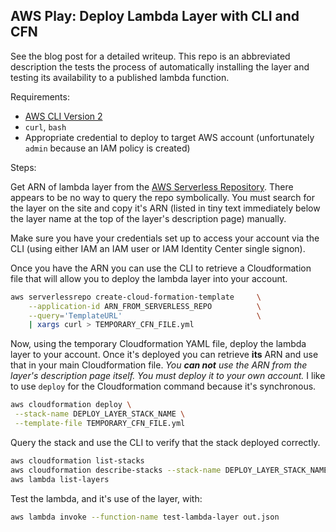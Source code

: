 ## AWS Play: Deploy Lambda Layer with CLI and CFN

See the blog post for a detailed writeup. This repo is an abbreviated description the tests the process of automatically installing the layer and testing its availability to a published lambda function.

Requirements:

- [AWS CLI Version 2](https://docs.aws.amazon.com/cli/latest/userguide/getting-started-install.html)
- `curl`, `bash`
- Appropriate credential to deploy to target AWS account (unfortunately `admin` because an IAM policy is created)

Steps:

Get ARN of lambda layer from the [AWS Serverless Repository](https://serverlessrepo.aws.amazon.com/applications). There appears to be no way to query the repo symbolically. You must search for the layer on the site and copy it's ARN (listed in tiny text immediately below the layer name at the top of the layer's description page) manually.

Make sure you have your credentials set up to access your account via the CLI (using either IAM an IAM user or IAM Identity Center single signon).

Once you have the ARN you can use the CLI to retrieve a Cloudformation file that will allow you to deploy the lambda layer into your account.

```sh
aws serverlessrepo create-cloud-formation-template     \
    --application-id ARN_FROM_SERVERLESS_REPO          \
    --query='TemplateURL'                              \
    | xargs curl > TEMPORARY_CFN_FILE.yml
```

Now, using the temporary Cloudformation YAML file, deploy the lambda layer to your account. Once it's deployed you can retrieve **its** ARN and use that in your main Cloudformation file. _You **can not** use the ARN from the layer's description page itself. You must deploy it to your own account._ I like to use `deploy` for the Cloudformation command because it's synchronous.

```sh
aws cloudformation deploy \
 --stack-name DEPLOY_LAYER_STACK_NAME \
 --template-file TEMPORARY_CFN_FILE.yml
```

Query the stack and use the CLI to verify that the stack deployed correctly.

```sh
aws cloudformation list-stacks
aws cloudformation describe-stacks --stack-name DEPLOY_LAYER_STACK_NAME
aws lambda list-layers
```

Test the lambda, and it's use of the layer, with:

```sh
aws lambda invoke --function-name test-lambda-layer out.json
```
